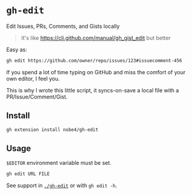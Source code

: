 # `gh-edit`

Edit Issues, PRs, Comments, and Gists locally

> It's like https://cli.github.com/manual/gh_gist_edit but better

Easy as:
```bash
gh edit https://github.com/owner/repo/issues/123#issuecomment-456
```

If you spend a lot of time typing on GitHub and miss the comfort of your own
editor, I feel you.

This is why I wrote this little script, it syncs-on-save a local file with a
PR/Issue/Comment/Gist.

## Install

```bash
gh extension install nobe4/gh-edit
```

## Usage

`$EDITOR` environment variable must be set.

```bash
gh edit URL FILE
```

See support in [`./gh-edit`](./gh-edit) or with `gh edit -h`.
